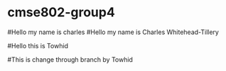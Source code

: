 # cmse802-group4
#Hello my name is charles
#Hello my name is Charles Whitehead-Tillery

#Hello this is Towhid

#This is change through branch by Towhid